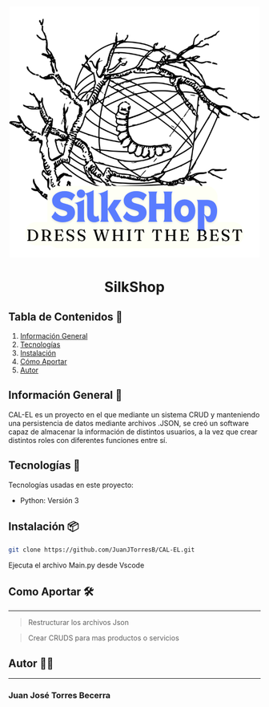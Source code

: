 <div align="center">
  <a href="https://github.com/JuanJTorresB/SilkShop">
    <img src="Recursos/Logo/SilkSHop.png">
  </a>
<h1 text-align="center">SilkShop</h1>
</div>
  
## Tabla de Contenidos 🔗
1. [Información General](#información-general-)
2. [Tecnologías](#tecnologías-)
3. [Instalación](#instalación-)
4. [Cómo Aportar](#como-aportar-)
5. [Autor](#autor-)

## Información General 📒
CAL-EL es un proyecto en el que mediante un sistema CRUD y manteniendo una persistencia de datos mediante archivos .JSON, se creó un software capaz de almacenar la información de distintos usuarios, a la vez que crear distintos roles con diferentes funciones entre sí.

## Tecnologías 🤖
Tecnologías usadas en este proyecto:
- Python: Versión 3

## Instalación 📦
```bash
git clone https://github.com/JuanJTorresB/CAL-EL.git
```
Ejecuta el archivo Main.py desde Vscode

## Como Aportar 🛠
***
> Restructurar los archivos Json

> Crear CRUDS para mas productos o servicios

## Autor 🐦‍🔥
***
### Juan José Torres Becerra
